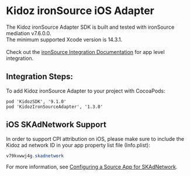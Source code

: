 # Kidoz ironSource iOS Adapter

The Kidoz ironSource Adapter SDK is built and tested with ironSource mediation v7.6.0.0.<BR> 
The minimum supported Xcode version is 14.3.1.<BR><BR>
Check out the [ironSource Integration Documentation](https://developers.is.com/ironsource-mobile/ios/ios-sdk/) for app level integration.

## Integration Steps:

To add Kidoz ironSource Adapter to your project with CocoaPods:
```
pod 'KidozSDK', '9.1.0'
pod 'KidozIronSourceAdapter', '1.3.0'
```

## iOS SKAdNetwork Support

In order to support CPI attribution on iOS, please make sure to include the Kidoz ad network ID in your app property list file (Info.plist):

```java
v79kvwwj4g.skadnetwork	
```
For more information, see [Configuring a Source App for SKAdNetwork](https://developer.apple.com/documentation/storekit/skadnetwork/configuring_a_source_app).
